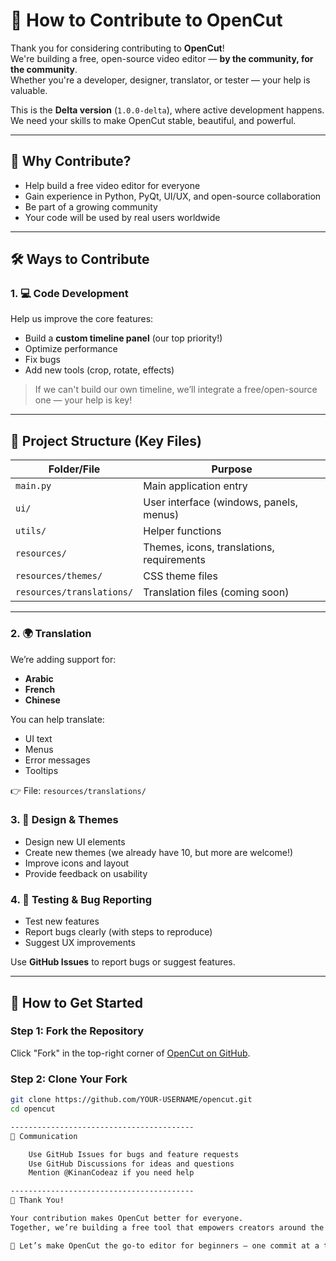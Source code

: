# 🤝 How to Contribute to OpenCut

Thank you for considering contributing to **OpenCut**!  
We're building a free, open-source video editor — **by the community, for the community**.  
Whether you're a developer, designer, translator, or tester — your help is valuable.

This is the **Delta version** (`1.0.0-delta`), where active development happens.  
We need your skills to make OpenCut stable, beautiful, and powerful.

---

## 🌟 Why Contribute?

- Help build a free video editor for everyone
- Gain experience in Python, PyQt, UI/UX, and open-source collaboration
- Be part of a growing community
- Your code will be used by real users worldwide

---

## 🛠 Ways to Contribute

### 1. 💻 Code Development
Help us improve the core features:
- Build a **custom timeline panel** (our top priority!)
- Optimize performance
- Fix bugs
- Add new tools (crop, rotate, effects)

> If we can't build our own timeline, we’ll integrate a free/open-source one — your help is key!
-----------------------------------------

## 📂 Project Structure (Key Files)


| Folder/File | Purpose |
|-------------|--------|
| `main.py` | Main application entry |
| `ui/` | User interface (windows, panels, menus) |
| `utils/` | Helper functions |
| `resources/` | Themes, icons, translations, requirements |
| `resources/themes/` | CSS theme files |
| `resources/translations/` | Translation files (coming soon) |

-----------------------------------------
### 2. 🌍 Translation
We’re adding support for:
- **Arabic**
- **French**
- **Chinese**

You can help translate:
- UI text
- Menus
- Error messages
- Tooltips

👉 File: `resources/translations/`

### 3. 🎨 Design & Themes
- Design new UI elements
- Create new themes (we already have 10, but more are welcome!)
- Improve icons and layout
- Provide feedback on usability

### 4. 🐛 Testing & Bug Reporting
- Test new features
- Report bugs clearly (with steps to reproduce)
- Suggest UX improvements

Use **GitHub Issues** to report bugs or suggest features.

---

## 🧭 How to Get Started

### Step 1: Fork the Repository
Click "Fork" in the top-right corner of [OpenCut on GitHub](https://github.com/KinanCodeaz/opencut).

### Step 2: Clone Your Fork
```bash
git clone https://github.com/YOUR-USERNAME/opencut.git
cd opencut

-----------------------------------------
📣 Communication 

    Use GitHub Issues for bugs and feature requests
    Use GitHub Discussions for ideas and questions
    Mention @KinanCodeaz if you need help

-----------------------------------------
🙏 Thank You! 

Your contribution makes OpenCut better for everyone.
Together, we’re building a free tool that empowers creators around the world. 

🚀 Let’s make OpenCut the go-to editor for beginners — one commit at a time.     
